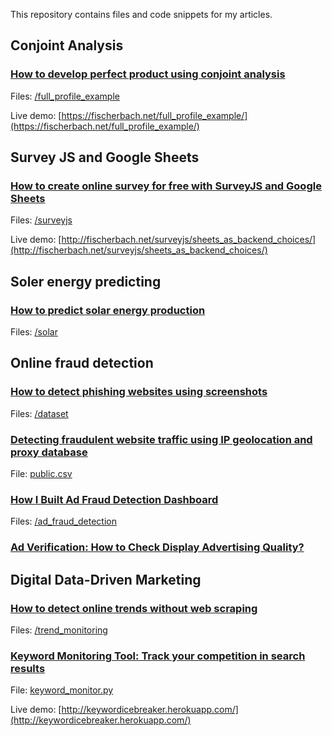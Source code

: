 This repository contains files and code snippets for my articles.

## Conjoint Analysis
### [How to develop perfect product using conjoint analysis](https://netlabe.com/how-to-develop-perfect-product-using-conjoint-analysis-1c2d9e4beb5d)

Files: [/full_profile_example](https://github.com/fischerbach/fischerbach.github.io/tree/master/full_profile_example)

Live demo: [https://fischerbach.net/full_profile_example/](https://fischerbach.net/full_profile_example/)

## Survey JS and Google Sheets
### [How to create online survey for free with SurveyJS and Google Sheets](https://netlabe.com/how-to-create-online-survey-for-free-with-surveyjs-and-google-sheets-d9a782d0f458)

Files: [/surveyjs](https://github.com/fischerbach/fischerbach.github.io/tree/master/surveyjs)

Live demo: [http://fischerbach.net/surveyjs/sheets_as_backend_choices/](http://fischerbach.net/surveyjs/sheets_as_backend_choices/)

## Soler energy predicting
### [How to predict solar energy production](https://netlabe.com/how-to-predict-solar-energy-production-887ce31ec9d1)

Files: [/solar](https://github.com/fischerbach/fischerbach.github.io/tree/master/solar)

## Online fraud detection
### [How to detect phishing websites using screenshots](https://netlabe.com/how-to-detect-phishing-websites-using-screenshots-1c8dd310901b)

Files: [/dataset](https://github.com/fischerbach/fischerbach.github.io/tree/master/phishing_detection/dataset)

### [Detecting fraudulent website traffic using IP geolocation and proxy database](https://medium.datadriveninvestor.com/detecting-fraudulent-website-traffic-using-ip-geolocation-and-proxy-database-d79fd8a719d5)

File: [public.csv](https://gist.github.com/fischerbach/1a3cddb9b317d634957fe114477f57ab)

### [How I Built Ad Fraud Detection Dashboard](https://medium.com/dev-genius/how-i-built-ad-fraud-detection-dashboard-db098a5c9867)

Files: [/ad_fraud_detection](https://github.com/fischerbach/fischerbach.github.io/tree/master/ad_fraud_detection)

### [Ad Verification: How to Check Display Advertising Quality?](https://medium.com/geekculture/ad-verification-how-to-check-display-advertising-quality-95b0164e0303)

## Digital Data-Driven Marketing

### [How to detect online trends without web scraping](https://netlabe.com/how-to-detect-online-trends-without-web-scraping-b6799fc00450)
Files: [/trend_monitoring](https://github.com/fischerbach/fischerbach.github.io/tree/master/trend_monitoring)

### [Keyword Monitoring Tool: Track your competition in search results](https://medium.datadriveninvestor.com/keyword-monitoring-tool-track-your-competition-in-search-results-83db61f0a696)
File: [keyword_monitor.py](https://gist.github.com/fischerbach/1c93e04884f00e424137d179bd2a5093)

Live demo: [http://keywordicebreaker.herokuapp.com/](http://keywordicebreaker.herokuapp.com/)

